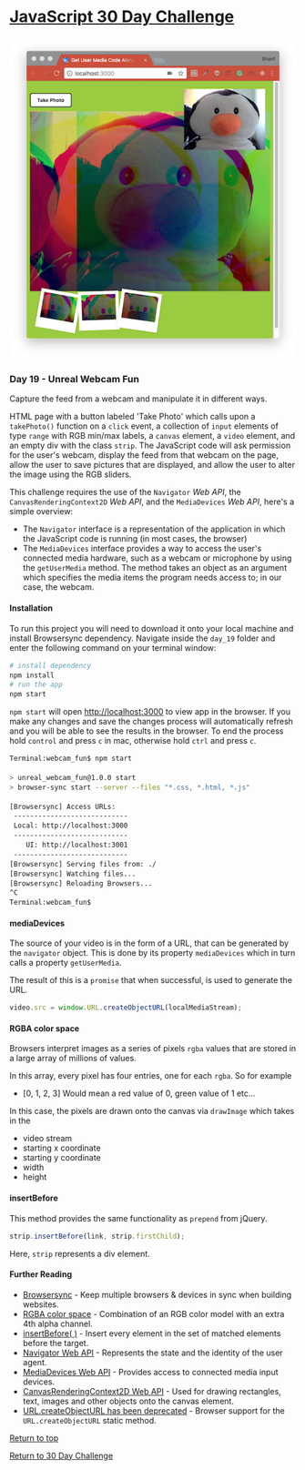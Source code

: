 # [JavaScript 30 Day Challenge](https://javascript30.com/)
![JavaScript30](./day19WebcamFun.png)

### Day 19 - Unreal Webcam Fun
Capture the feed from a webcam and manipulate it in different ways.

HTML page with a button labeled 'Take Photo' which calls upon a `takePhoto()` function on a `click` event, a collection of `input` elements of type `range` with RGB min/max labels, a `canvas` element, a `video` element, and an empty div with the class `strip`. The JavaScript code will ask permission for the user's webcam, display the feed from that webcam on the page, allow the user to save pictures that are displayed, and allow the user to alter the image using the RGB sliders.

This challenge requires the use of the `Navigator` _Web API_, the `CanvasRenderingContext2D` _Web API_, and the `MediaDevices` _Web API_, here's a simple overview:
- The `Navigator` interface is a representation of the application in which the JavaScript code is running (in most cases, the browser)
- The `MediaDevices` interface provides a way to access the user's connected media hardware, such as a webcam or microphone by using the `getUserMedia` method. The method takes an object as an argument which specifies the media items the program needs access to; in our case, the webcam.

#### Installation
To run this project you will need to download it onto your local machine and install Browsersync dependency.
Navigate inside the `day_19` folder and enter the following command on your terminal window:
```bash
# install dependency
npm install
# run the app
npm start
```
`npm start` will open [http://localhost:3000](http://localhost:3000) to view app in the browser. If you make any changes and save the changes process will automatically refresh and you will be able to see the results in the browser. To end the process hold `control` and press `c` in mac, otherwise hold `ctrl` and press `c`.
```bash
Terminal:webcam_fun$ npm start

> unreal_webcam_fun@1.0.0 start
> browser-sync start --server --files "*.css, *.html, *.js"

[Browsersync] Access URLs:
 ----------------------------
 Local: http://localhost:3000
 ----------------------------
    UI: http://localhost:3001
 ----------------------------
[Browsersync] Serving files from: ./
[Browsersync] Watching files...
[Browsersync] Reloading Browsers...
^C
Terminal:webcam_fun$
```

#### mediaDevices
The source of your video is in the form of a URL, that can be generated by the `navigator` object. This is done by its property `mediaDevices` which in turn calls a property `getUserMedia`.

The result of this is a `promise` that when successful, is used to generate the URL.
```js
video.src = window.URL.createObjectURL(localMediaStream);
```

#### RGBA color space
Browsers interpret images as a series of pixels `rgba` values that are stored in a large array of millions of values.

In this array, every pixel has four entries, one for each `rgba`. So for example
- [0, 1, 2, 3] Would mean a red value of 0, green value of 1 etc...

In this case, the pixels are drawn onto the canvas via `drawImage` which takes in the
- video stream
- starting x coordinate
- starting y coordinate
- width
- height

#### insertBefore
This method provides the same functionality as `prepend` from jQuery.
```js
strip.insertBefore(link, strip.firstChild);
```
Here, `strip` represents a div element.

#### Further Reading
- [Browsersync](https://browsersync.io/) - Keep multiple browsers & devices in sync when building websites.
- [RGBA color space](https://en.wikipedia.org/wiki/RGBA_color_space) - Combination of an RGB color model with an extra 4th alpha channel.
- [insertBefore( )](http://api.jquery.com/insertbefore/) - Insert every element in the set of matched elements before the target.
- [Navigator Web API](https://developer.mozilla.org/en-US/docs/Web/API/Navigator) - Represents the state and the identity of the user agent.
- [MediaDevices Web API](https://developer.mozilla.org/en-US/docs/Web/API/Navigator/mediaDevices) - Provides access to connected media input devices.
- [CanvasRenderingContext2D Web API](https://developer.mozilla.org/en-US/docs/Web/API/CanvasRenderingContext2D) - Used for drawing rectangles, text, images and other objects onto the canvas element.
- [URL.createObjectURL has been deprecated](https://www.fxsitecompat.com/en-CA/docs/2017/url-createobjecturl-stream-has-been-deprecated/) - Browser support for the `URL.createObjectURL` static method.

[Return to top](#javascript-30-day-challenge)

[Return to 30 Day Challenge](../../README.md)

